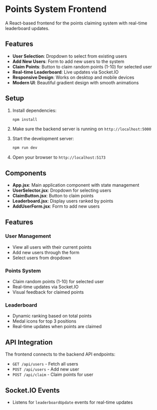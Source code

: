 # Points System Frontend

A React-based frontend for the points claiming system with real-time leaderboard updates.

## Features

- **User Selection**: Dropdown to select from existing users
- **Add New Users**: Form to add new users to the system
- **Claim Points**: Button to claim random points (1-10) for selected user
- **Real-time Leaderboard**: Live updates via Socket.IO
- **Responsive Design**: Works on desktop and mobile devices
- **Modern UI**: Beautiful gradient design with smooth animations

## Setup

1. Install dependencies:
   ```bash
   npm install
   ```

2. Make sure the backend server is running on `http://localhost:5000`

3. Start the development server:
   ```bash
   npm run dev
   ```

4. Open your browser to `http://localhost:5173`

## Components

- **App.jsx**: Main application component with state management
- **UserSelector.jsx**: Dropdown for selecting users
- **ClaimButton.jsx**: Button to claim points
- **Leaderboard.jsx**: Display users ranked by points
- **AddUserForm.jsx**: Form to add new users

## Features

### User Management
- View all users with their current points
- Add new users through the form
- Select users from dropdown

### Points System
- Claim random points (1-10) for selected user
- Real-time updates via Socket.IO
- Visual feedback for claimed points

### Leaderboard
- Dynamic ranking based on total points
- Medal icons for top 3 positions
- Real-time updates when points are claimed

## API Integration

The frontend connects to the backend API endpoints:
- `GET /api/users` - Fetch all users
- `POST /api/users` - Add new user
- `POST /api/claim` - Claim points for user

## Socket.IO Events

- Listens for `leaderboardUpdate` events for real-time updates
